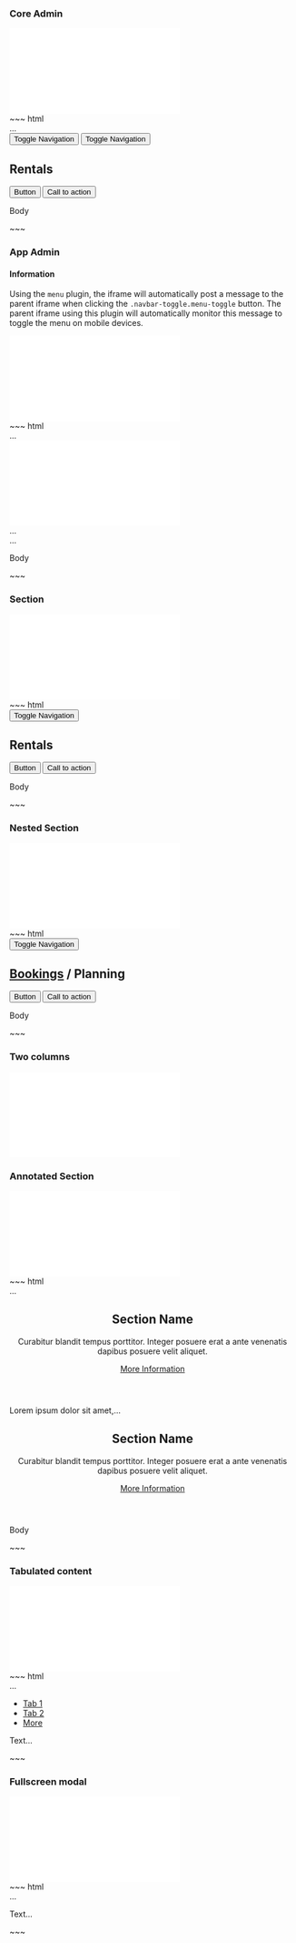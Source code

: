 <div class="example example-responsive">
  <div class="sheet-header">
    <h3 id="core-admin">Core Admin</h3>
  </div>

  <div class="bs-example bs-sheet bs-example-composition-body bs-example-iframe-container-desktop"
       data-example-id="core-admin">
    <iframe class="bs-example-iframe" src="/embed/core_admin/index.html"
            frameborder="0"></iframe>
  </div>
</div>
~~~ html
<nav id="sidebar" class="menu menu-fixed flex-col">
  ...
</nav>
<div class="sided-content">
  <nav class="navbar navbar-default navbar-fixed-top" role="navigation">
    <div class="container-fluid">
      <div class="navbar-header">
        <button type="button" class="navbar-toggle menu-toggle" data-toggle="toggle"
                data-target="body" data-value="menu-open">
          <span class="sr-only">Toggle Navigation</span>
          <span class="icon-bar"></span>
          <span class="icon-bar"></span>
          <span class="icon-bar"></span>
        </button>
        <button type="button" class="navbar-toggle navbar-toggle-context"
                data-toggle="collapse" data-target=".navbar-top-collapse">
          <span class="sr-only">Toggle Navigation</span>
          <span class="icon-bar"></span>
          <span class="icon-bar"></span>
          <span class="icon-bar"></span>
        </button>
        <div class="navbar-brand-container">
          <span class="navbar-brand">
            <h1><i class="icon-rental"></i> Rentals</h1>
          </span>
        </div>
      </div>
      <div class="collapse navbar-collapse navbar-top-collapse">
        <div class="navbar-right">
          <button class="btn btn-secondary navbar-btn" type="button">Button</button>
          <button class="btn btn-primary navbar-btn" type="button">Call to action</button>
        </div>
      </div>
    </div>
  </nav>
  <section class="main-content">
    <div class="sheet">
      <p>Body</p>
    </div>
  </section>
</div>
~~~

<div class="example example-responsive">
  <div class="sheet-header">
    <h3 id="app-admin">App Admin</h3>
  </div>

  <div class="bs-callout bs-callout-info">
    <h4>Information</h4>
    <p>
      Using the <code>menu</code> plugin, the iframe will automatically post a message to the parent iframe when clicking the <code>.navbar-toggle.menu-toggle</code> button.
      The parent iframe using this plugin will automatically monitor this message to toggle the menu on mobile devices.
    </p>
  </div>

  <div class="bs-example bs-sheet bs-example-composition-body bs-example-iframe-container-desktop" 
       data-example-id="app-admin">
    <iframe class="bs-example-iframe" src="/embed/app_admin/index.html"
            frameborder="0"></iframe>
  </div>
</div>
~~~ html
<nav id="sidebar" class="menu menu-fixed flex-col">
  ...
</nav>
<iframe class="iframe-fullscreen" src="/embed/app_admin_content/index.html" frameborder="0"></iframe>

<!-- iFrame content -->
<nav class="menu menu-fixed flex-col menu-submenu">
  ...
</nav>
<div class="sided-content">
  <nav class="navbar navbar-default navbar-fixed-top" role="navigation">
    ...
  </nav>
  <section class="main-content">
    <div class="sheet">
      <p>Body</p>
    </div>
  </section>
</div>
~~~

<div class="example">
  <div class="sheet-header">
    <h3 id="section">Section</h3>
  </div>

  <div class="bs-example bs-sheet bs-example-composition-body bs-example-iframe-container-desktop" 
       data-example-id="section">
    <iframe class="bs-example-iframe" src="/embed/section/index.html"
            frameborder="0"></iframe>
  </div>
</div>
~~~ html
<nav class="navbar navbar-default navbar-fixed-top" role="navigation">
  <div class="container-fluid">
    <div class="navbar-header">
      <button type="button" class="navbar-toggle navbar-toggle-context"
              data-toggle="collapse" data-target=".navbar-top-collapse">
        <span class="sr-only">Toggle Navigation</span>
        <span class="icon-bar"></span>
        <span class="icon-bar"></span>
        <span class="icon-bar"></span>
      </button>
      <div class="navbar-brand-container">
        <span class="navbar-brand">
          <h1><i class="icon-rental"></i> Rentals</h1>
        </span>
      </div>
    </div>
    <div class="collapse navbar-collapse navbar-top-collapse">
      <div class="navbar-right">
        <button class="btn btn-secondary navbar-btn" type="button">Button</button>
        <button class="btn btn-primary navbar-btn" type="button">Call to action</button>
      </div>
    </div>
  </div>
</nav>
<section class="main-content">
  <div class="sheet">
    <p>Body</p>
  </div>
</section>
~~~

<div class="example">
  <div class="sheet-header">
    <h3 id="nested-section">Nested Section</h3>
  </div>

  <div class="bs-example bs-sheet bs-example-composition-body bs-example-iframe-container-desktop" 
       data-example-id="nested-section">
    <iframe class="bs-example-iframe" src="/embed/nested_section/index.html"
            frameborder="0"></iframe>
  </div>
</div>
~~~ html
<nav class="navbar navbar-default navbar-fixed-top" role="navigation">
  <div class="container-fluid">
    <div class="navbar-header">
      <button type="button" class="navbar-toggle navbar-toggle-context"
              data-toggle="collapse" data-target=".navbar-top-collapse">
        <span class="sr-only">Toggle Navigation</span>
        <span class="icon-bar"></span>
        <span class="icon-bar"></span>
        <span class="icon-bar"></span>
      </button>
      <div class="navbar-brand-container">
        <span class="navbar-brand">
          <h1>
            <span class="navbar-breadcrumb">
              <i class="icon-calendar"></i>  <a href="#">Bookings</a>
              /
            </span>
            Planning
          </h1>
        </span>
      </div>
    </div>
    <div class="collapse navbar-collapse navbar-top-collapse">
      <div class="navbar-right">
        <button class="btn btn-secondary navbar-btn" type="button">Button</button>
        <button class="btn btn-primary navbar-btn" type="button">Call to action</button>
      </div>
    </div>
  </div>
</nav>
<section class="main-content">
  <div class="sheet">
    <p>Body</p>
  </div>
</section>
~~~

<div class="example example-responsive">
  <div class="sheet-header">
    <h3 id="two-columns">Two columns</h3>
  </div>

  <div class="bs-example bs-sheet bs-example-composition-body bs-example-iframe-container-desktop" 
       data-example-id="two-columns">
    <iframe class="bs-example-iframe" src="/embed/two_columns/index.html"
            frameborder="0"></iframe>
  </div>
</div>

<div class="example example-responsive">
  <div class="sheet-header">
    <h3 id="annotated-section">Annotated Section</h3>
  </div>

  <div class="bs-example bs-sheet bs-example-composition-body bs-example-iframe-container-desktop" 
       data-example-id="annotated-section">
    <iframe class="bs-example-iframe" src="/embed/annotated_section/index.html"
            frameborder="0"></iframe>
  </div>
</div>
~~~ html
<nav class="navbar navbar-default navbar-fixed-top" role="navigation">
  ...
</nav>
<section class="main-content">
  <section class="annotated-section">
    <header class="annotated-section-annotation">
      <h2 class="annotated-section-title">Section Name</h2>
      <p>Curabitur blandit tempus porttitor. Integer posuere erat a ante venenatis dapibus posuere velit aliquet.</p>
      <p><a href="#">More Information</a></p>
    </header>
    <div class="annotated-section-content">
      <p>Lorem ipsum dolor sit amet,...</p>
    </div>
  </section>
  <section class="annotated-section">
    <header class="annotated-section-annotation">
      <h2 class="annotated-section-title">Section Name</h2>
      <p>Curabitur blandit tempus porttitor. Integer posuere erat a ante venenatis dapibus posuere velit aliquet.</p>
      <p><a href="#">More Information</a></p>
    </header>
    <div class="annotated-section-content">
      <p>Body</p>
    </div>
  </section>
</section>
~~~

<div class="example">
  <div class="sheet-header">
    <h3 id="tabulated-content">Tabulated content</h3>
  </div>

  <div class="bs-example bs-sheet bs-example-composition-body bs-example-iframe-container-desktop" 
       data-example-id="tabulated-content">
    <iframe class="bs-example-iframe" src="/embed/tabulated_content/index.html"
            frameborder="0"></iframe>
  </div>
</div>
~~~ html
<nav class="navbar navbar-default navbar-fixed-top" role="navigation">
  ...
</nav>
<section class="main-content">
  <div class="sheet">
    <ul class="nav nav-tabs" data-toggle="stackable" data-target=".stackable-dropdown">
      <li class="active"><a href="#">Tab 1</a></li>
      <li><a href="#">Tab 2</a></li>
      <li class="dropdown pull-right stackable-dropdown">
        <a class="dropdown-toggle" data-toggle="dropdown" href="#">
          More <span class="caret"></span>
        </a>
        <ul class="dropdown-menu">
        </ul>
      </li>
    </ul>
    <div>
      <p>Text...</p>
    </div>
  </div>
</section>
~~~

<div class="example">
  <div class="sheet-header">
    <h3 id="fullscreen-modal">Fullscreen modal</h3>
  </div>

  <div class="bs-example bs-sheet bs-example-composition-body bs-example-iframe-container-desktop"
       data-example-id="fullscreen-modal">
    <iframe class="bs-example-iframe" src="/embed/fullscreen_modal/index.html"
            frameborder="0"></iframe>
  </div>
</div>
~~~ html
<nav class="navbar navbar-default navbar-fixed-top" role="navigation">
  ...
</nav>
<section class="main-content">
  <div class="sheet sheet-fullscreen">
    <p>Text...</p>
  </div>
</section>
~~~
